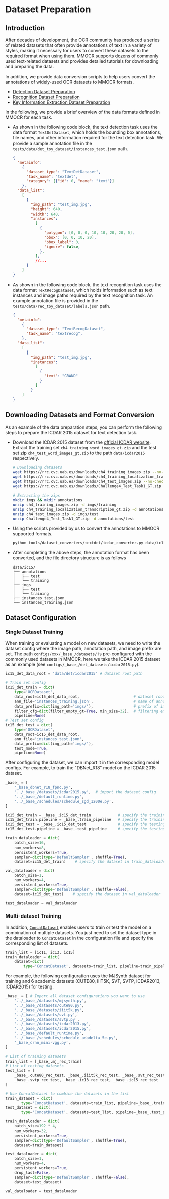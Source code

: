 # Dataset Preparation

## Introduction

After decades of development, the OCR community has produced a series of related datasets that often provide annotations of text in a variety of styles, making it necessary for users to convert these datasets to the required format when using them. MMOCR supports dozens of commonly used text-related datasets and provides detailed tutorials for downloading and preparing the data.

In addition, we provide data conversion scripts to help users convert the annotations of widely-used OCR datasets to MMOCR formats.

- [Detection Dataset Preparation](./data_prepare/det.md)
- [Recognition Dataset Preparation](./data_prepare/recog.md)
- [Key Information Extraction Dataset Preparation](./data_prepare/kie.md)

In the following, we provide a brief overview of the data formats defined in MMOCR for each task.

- As shown in the following code block, the text detection task uses the data format `TextDetDataset`, which holds the bounding box annotations, file names, and other information required for the text detection task. We provide a sample annotation file in the `tests/data/det_toy_dataset/instances_test.json` path.

  ```json
  {
    "metainfo":
      {
        "dataset_type": "TextDetDataset",
        "task_name": "textdet",
        "category": [{"id": 0, "name": "text"}]
      },
    "data_list":
      [
        {
          "img_path": "test_img.jpg",
          "height": 640,
          "width": 640,
          "instances":
            [
              {
                "polygon": [0, 0, 0, 10, 10, 20, 20, 0],
                "bbox": [0, 0, 10, 20],
                "bbox_label": 0,
                "ignore": false,
              },
            ],
            //...
        }
      ]
  }
  ```

- As shown in the following code block, the text recognition task uses the data format `TextRecogDataset`, which holds information such as text instances and image paths required by the text recognition task. An example annotation file is provided in the `tests/data/rec_toy_dataset/labels.json` path.

  ```json
  {
    "metainfo":
      {
        "dataset_type": "TextRecogDataset",
        "task_name": "textrecog",
      },
    "data_list":
      [
        {
          "img_path": "test_img.jpg",
          "instances":
            [
              {
                "text": "GRAND"
              }
            ]
          }
      ]
  }
  ```

## Downloading Datasets and Format Conversion

As an example of the data preparation steps, you can perform the following steps to prepare the ICDAR 2015 dataset for text detection task.

- Download the ICDAR 2015 dataset from the [official ICDAR website](https://rrc.cvc.uab.es/?ch=4&com=downloads). Extract the training set `ch4_training_word_images_gt.zip` and the test set zip `ch4_test_word_images_gt.zip` to the path `data/icdar2015` respectively.

  ```bash
  # Downloading datasets
  wget https://rrc.cvc.uab.es/downloads/ch4_training_images.zip --no-check-certificate
  wget https://rrc.cvc.uab.es/downloads/ch4_training_localization_transcription_gt.zip --no-check-certificate
  wget https://rrc.cvc.uab.es/downloads/ch4_test_images.zip --no-check-certificate
  wget https://rrc.cvc.uab.es/downloads/Challenge4_Test_Task1_GT.zip --no-check-certificate

  # Extracting the zips
  mkdir imgs && mkdir annotations
  unzip ch4_training_images.zip -d imgs/training
  unzip ch4_training_localization_transcription_gt.zip -d annotations/training
  unzip ch4_test_images.zip -d imgs/test
  unzip Challenge4_Test_Task1_GT.zip -d annotations/test
  ```

- Using the scripts provided by us to convert the annotations to MMOCR supported formats.

  ```bash
  python tools/dataset_converters/textdet/icdar_converter.py data/ic15/ -o data/icdar15/ --split-list training test -d icdar2015
  ```

- After completing the above steps, the annotation format has been converted, and the file directory structure is as follows

  ```text
  data/ic15/
  ├── annotations
  │   ├── test
  │   └── training
  ├── imgs
  │   ├── test
  │   └── training
  ├── instances_test.json
  └── instances_training.json
  ```

## Dataset Configuration

### Single Dataset Training

When training or evaluating a model on new datasets, we need to write the dataset config where the image path, annotation path, and image prefix are set. The path `configs/xxx/_base_/datasets/` is pre-configured with the commonly used datasets in MMOCR, here we take the ICDAR 2015 dataset as an example (see `configs/_base_/det_datasets/icdar2015.py`).

```Python
ic15_det_data_root = 'data/det/icdar2015' # dataset root path

# Train set config
ic15_det_train = dict(
    type='OCRDataset',
    data_root=ic15_det_data_root,                        # dataset root path
    ann_file='instances_training.json',                  # name of annotation
    data_prefix=dict(img_path='imgs/'),                  # prefix of image path
    filter_cfg=dict(filter_empty_gt=True, min_size=32),  # filtering empty images
    pipeline=None)
# Test set config
ic15_det_test = dict(
    type='OCRDataset',
    data_root=ic15_det_data_root,
    ann_file='instances_test.json',
    data_prefix=dict(img_path='imgs/'),
    test_mode=True,
    pipeline=None)
```

After configuring the dataset, we can import it in the corresponding model configs. For example, to train the "DBNet_R18" model on the ICDAR 2015 dataset.

```Python
_base_ = [
    '_base_dbnet_r18_fpnc.py',
    '../_base_/datasets/icdar2015.py',  # import the dataset config
    '../_base_/default_runtime.py',
    '../_base_/schedules/schedule_sgd_1200e.py',
]

ic15_det_train = _base_.ic15_det_train            # specify the training set
ic15_det_train.pipeline = _base_.train_pipeline   # specify the training pipeline
ic15_det_test = _base_.ic15_det_test              # specify the testing set
ic15_det_test.pipeline = _base_.test_pipeline     # specify the testing pipeline

train_dataloader = dict(
    batch_size=16,
    num_workers=8,
    persistent_workers=True,
    sampler=dict(type='DefaultSampler', shuffle=True),
    dataset=ic15_det_train)    # specify the dataset in train_dataloader

val_dataloader = dict(
    batch_size=1,
    num_workers=4,
    persistent_workers=True,
    sampler=dict(type='DefaultSampler', shuffle=False),
    dataset=ic15_det_test)    # specify the dataset in val_dataloader

test_dataloader = val_dataloader
```

### Multi-dataset Training

In addition, [`ConcatDataset`](mmocr.datasets.ConcatDataset) enables users to train or test the model on a combination of multiple datasets. You just need to set the dataset type in the dataloader to `ConcatDataset` in the configuration file and specify the corresponding list of datasets.

```Python
train_list = [ic11, ic13, ic15]
train_dataloader = dict(
    dataset=dict(
        type='ConcatDataset', datasets=train_list, pipeline=train_pipeline))
```

For example, the following configuration uses the MJSynth dataset for training and 6 academic datasets (CUTE80, IIIT5K, SVT, SVTP, ICDAR2013, ICDAR2015) for testing.

```Python
_base_ = [ # Import all dataset configurations you want to use
    '../_base_/datasets/mjsynth.py',
    '../_base_/datasets/cute80.py',
    '../_base_/datasets/iiit5k.py',
    '../_base_/datasets/svt.py',
    '../_base_/datasets/svtp.py',
    '../_base_/datasets/icdar2013.py',
    '../_base_/datasets/icdar2015.py',
    '../_base_/default_runtime.py',
    '../_base_/schedules/schedule_adadelta_5e.py',
    '_base_crnn_mini-vgg.py',
]

# List of training datasets
train_list = [_base_.mj_rec_train]
# List of testing datasets
test_list = [
    _base_.cute80_rec_test, _base_.iiit5k_rec_test, _base_.svt_rec_test,
    _base_.svtp_rec_test, _base_.ic13_rec_test, _base_.ic15_rec_test
]

# Use ConcatDataset to combine the datasets in the list
train_dataset = dict(
       type='ConcatDataset', datasets=train_list, pipeline=_base_.train_pipeline)
test_dataset = dict(
       type='ConcatDataset', datasets=test_list, pipeline=_base_.test_pipeline)

train_dataloader = dict(
    batch_size=192 * 4,
    num_workers=32,
    persistent_workers=True,
    sampler=dict(type='DefaultSampler', shuffle=True),
    dataset=train_dataset)

test_dataloader = dict(
    batch_size=1,
    num_workers=4,
    persistent_workers=True,
    drop_last=False,
    sampler=dict(type='DefaultSampler', shuffle=False),
    dataset=test_dataset)

val_dataloader = test_dataloader
```
